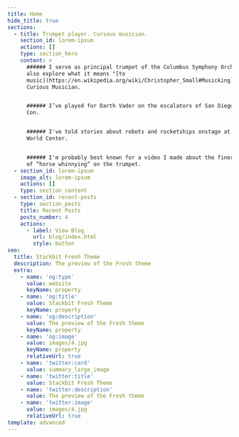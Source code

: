 ```yaml
---
title: Home
hide_title: true
sections:
  - title: Trumpet player. Curious musician.
    section_id: lorem-ipsum
    actions: []
    type: section_hero
    content: >
      ###### I serve as principal trumpet of the Columbus Symphony Orchestra. I
      also explore what it means "[to
      music](https://en.wikipedia.org/wiki/Christopher_Small#Musicking)" on The
      Curious Musician.


      ###### I’ve played for Darth Vader on the escalators of San Diego Comic
      Con.


      ###### I've told stories about robots and rocketships onstage at the New
      World Center.


      ###### I'm probably best known for a video I made about the finer points
      of “horse whinnying” on the trumpet.
  - section_id: lorem-ipsum
    image_alt: lorem-ipsum
    actions: []
    type: section_content
  - section_id: recent-posts
    type: section_posts
    title: Recent Posts
    posts_number: 4
    actions:
      - label: View Blog
        url: blog/index.html
        style: button
seo:
  title: Stackbit Fresh Theme
  description: The preview of the Fresh theme
  extra:
    - name: 'og:type'
      value: website
      keyName: property
    - name: 'og:title'
      value: Stackbit Fresh Theme
      keyName: property
    - name: 'og:description'
      value: The preview of the Fresh theme
      keyName: property
    - name: 'og:image'
      value: images/4.jpg
      keyName: property
      relativeUrl: true
    - name: 'twitter:card'
      value: summary_large_image
    - name: 'twitter:title'
      value: Stackbit Fresh Theme
    - name: 'twitter:description'
      value: The preview of the Fresh theme
    - name: 'twitter:image'
      value: images/4.jpg
      relativeUrl: true
template: advanced
---
```

